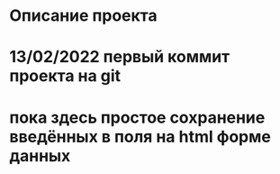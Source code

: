 # Описание проекта
# 13/02/2022 первый коммит проекта на git
# пока здесь простое сохранение введённых в поля на html форме данных  
#
